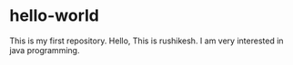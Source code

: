 # hello-world
This is my first repository.
Hello, This is rushikesh. I am very interested in java programming.
